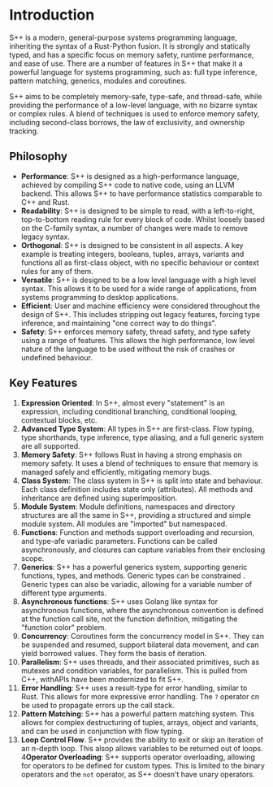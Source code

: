# Introduction

S++ is a modern, general-purpose systems programming language, inheriting the syntax of a Rust-Python fusion. It is
strongly and statically typed, and has a specific focus on memory safety, runtime performance, and ease of use. There
are a number of features in S++ that make it a powerful language for systems programming, such as: full type inference,
pattern matching, generics, modules and coroutines.

S++ aims to be completely memory-safe, type-safe, and thread-safe, while providing the performance of a low-level
language, with no bizarre syntax or complex rules. A blend of techniques is used to enforce memory safety, including
second-class borrows, the law of exclusivity, and ownership tracking.

## Philosophy

- **Performance**: S++ is designed as a high-performance language, achieved by compiling S++ code to native code, using
  an LLVM backend. This allows S++ to have performance statistics comparable to C++ and Rust.
- **Readability**: S++ is designed to be simple to read, with a left-to-right, top-to-bottom reading rule for every
  block of code. Whilst loosely based on the C-family syntax, a number of changes were made to remove legacy syntax.
- **Orthogonal**: S++ is designed to be consistent in all aspects. A key example is treating integers, booleans, tuples,
  arrays, variants and functions all as first-class object, with no specific behaviour or context rules for any of
  them.
- **Versatile**: S++ is designed to be a low level language with a high level syntax. This allows it to be used for a
  wide range of applications, from systems programming to desktop applications.
- **Efficient**: User and machine efficiency were considered throughout the design of S++. This includes stripping out
  legacy features, forcing type inference, and maintaining "one correct way to do things".
- **Safety**: S++ enforces memory safety, thread safety, and type safety using a range of features. This allows the high
  performance, low level nature of the language to be used without the risk of crashes or undefined behaviour.

## Key Features

1. **Expression Oriented**: In S++, almost every "statement" is an expression, including conditional branching,
   conditional looping, contextual blocks, etc.
2. **Advanced Type System**: All types in S++ are first-class. Flow typing, type shorthands, type inference, type
   aliasing, and a full generic system are all supported.
3. **Memory Safety**: S++ follows Rust in having a strong emphasis on memory safety. It uses a blend of techniques to
   ensure that memory is managed safely and efficiently, mitigating memory bugs.
4. **Class System**: The class system in S++ is split into state and behaviour. Each class definition includes state
   only (attributes). All methods and inheritance are defined using superimposition.
5. **Module System**: Module definitions, namespaces and directory structures are all the same in S++, providing a
   structured and simple module system. All modules are "imported" but namespaced.
6. **Functions**: Function and methods support overloading and recursion, and type-afe variadic parameters. Functions
   can be called asynchronously, and closures can capture variables from their enclosing scope.
7. **Generics**: S++ has a powerful generics system, supporting generic functions, types, and methods. Generic types can
   be constrained . Generic types can also be variadic, allowing for a variable number of different type arguments.
8. **Asynchronous functions**: S++ uses Golang like syntax for asynchronous functions, where the asynchronous convention
   is defined at the function call site, not the function definition, mitigating the "function color" problem.
9. **Concurrency**: Coroutines form the concurrency model in S++. They can be suspended and resumed, support
   bilateral data movement, and can yield borrowed values. They form the basis of iteration.
10. **Parallelism**: S++ uses threads, and their associated primitives, such as mutexes and condition variables, for
    parallelism. This is pulled from C++, withAPIs have been modernized to fit S++.
11. **Error Handling**: S++ uses a result-type for error handling, similar to Rust. This allows for more expressive
    error handling. The `?` operator cn be used to propagate errors up the call stack.
12. **Pattern Matching**: S++ has a powerful pattern matching system. This allows for complex
    destructuring of tuples, arrays, object and variants, and can be used in conjunction with flow typing.
13. **Loop Control Flow**. S++ provides the ability to exit or skip an iteration of an n-depth loop. This alsop allows
    variables to be returned out of loops.
4**Operator Overloading**: S++ supports operator overloading, allowing for operators to be defined for custom types.
    This is limited to the binary operators and the `not` operator, as S++ doesn't have unary operators.

